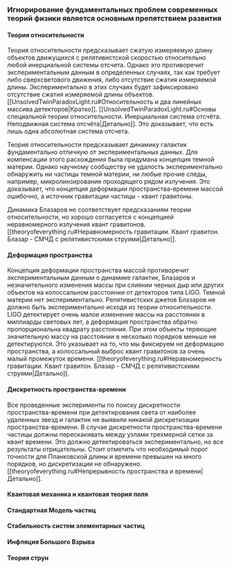 
### Игнорирование фундаментальных проблем современных теорий физики является основным препятствием развития

#### Теория относительности

Теория относительности предсказывает сжатую измеряемую длину объектов движущихся с релятивистской скоростью относительно любой инерциальной системы отсчета. Однако это противоречит экспериментальным данным в определенных случаях, так как требует либо сверхсветового движения, либо отсутствие сжатия измеряемой длины. Экспериментально в этих случаях будет зафиксировано отсутствие сжатия измеряемой длины объектов. [[UnsolvedTwinParadoxLight.ru#Относительность и два линейных массива детекторов|Кратко]]. [[UnsolvedTwinParadoxLight.ru#Основы специальной теории относительности. Инерциальная система отсчёта. Неподвижная система отсчёта|Детально]]. Это доказывает, что есть лишь одна абсолютная система отсчета.

Теория относительности предсказывает динамику галактик фундаментально отличную от экспериментальных данных. Для компенсации этого расхождения была придумана концепция темной материи. Однако научному сообществу не удалость экспериментально обнаружить ни частицы темной материи, ни любые прочие следы, например, микролинзирование проходящего рядом излучения. Это доказывает, что концепция деформации пространства-времени массой ошибочно, а источник гравитации частицы - квант гравитоны.

Динамика Блазаров не соответствует предсказаниям теории относительности, но хорошо согласуется с концепцией неравномерного излучения квант гравитонов. [[theoryofeverything.ru#Неравномерность гравитации. Квант гравитон. Блазар - СМЧД с релятивистскими струями|Детально]].

#### Деформация пространства

Концепция деформации пространства массой противоречит экспериментальным данным о динамике галактик, Блазаров и незначительного изменения массы при слиянии черных дыр или других объектов на колоссальном расстоянии от детекторов типа LIGO. Темной материи нет экспериментально. Релятивистских джетов Блазаров не должно быть экспериментально исходя из теории относительности. LIGO детектирует очень малое изменение массы на расстоянии в миллиарды световых лет, а деформация пространства обратно пропорциональна квадрату расстояния. При этом объекты теряющие значительную массу на расстоянии в несколько порядков меньше не детектируются. Это указывает на то, что мы фиксируем не деформацию пространства, а колоссальный выброс квант гравитонов за очень малый промежуток времени. [[theoryofeverything.ru#Неравномерность гравитации. Квант гравитон. Блазар - СМЧД с релятивистскими струями|Детально]].

#### Дискретность пространства-времени

Все проведенные эксперименты по поиску дискретности пространства-времени при детектирования света от наиболее удаленных звезд и галактик не выявили никакой дискретизации пространства-времени. В случае дискретности пространства-времени частицы должны перескакивать между узлами трехмерной сетки за квант времени. Это должно детектироваться экспериментально, но все результаты отрицательны. Стоит отметить что необходимый порог точности для Планковской длины и времени превышен на много порядков, но дискретизации не обнаружено. [[theoryofeverything.ru#Непрерывность пространства и времени|Детально]].

#### Квантовая механика и квантовая теория поля

#### Стандартная Модель частиц

#### Стабильность систем элементарных частиц

#### Инфляция Большого Взрыва

#### Теория струн
